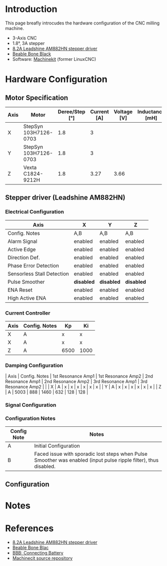 # Introduction

This page breafly introcudes the hardware configuration of the CNC milling machine.
* 3-Axis CNC
* 1.8°, 3A stepper
* [8.2A Leadshine AM882HN stepper driver](http://www.leadshine.com/UploadFile/Down/AM882m.pdf)
* [Beable Bone Black](https://beagleboard.org/black)
* Software: [Machinekit](https://github.com/rubienr/machinekit) (former LinuxCNC)

# Hardware Configuration
## Motor Specification
| Axis        | Motor                 | Deree/Step [°] | Current [A] | Voltage [V] | Inductance [mH] | Resistance [Ohm] |
| ----------- | --------------------- | -------------- | ----------- | ----------- | --------------- | ---------------- |
| X           | StepSyn 103H7126-0703 | 1.8            | 3           |             |                 |                  |
| Y           | StepSyn 103H7126-0703 | 1.8            | 3           |             |                 |                  |
| Z           | Vexta C1824-9212H     | 1.8            | 3.27        | 3.66        |                 |                  |

## Stepper driver (Leadshine AM882HN)
### Electrical Configuration
| Axis                        | X             | Y             | Z             |
| --------------------------- | ------------- | ------------- | ------------- |
| Config. Notes               | A,B           | A,B           | A,B           |
| Alarm Signal                | enabled       | enabled       | enabled       |
| Active Edge                 | enabled       | enabled       | enabled       |
| Direction Def.              | enabled       | enabled       | enabled       |
| Phase Error Detection       | enabled       | enabled       | enabled       |
| Sensorless Stall Detection  | enabled       | enabled       | enabled       |
| Pulse Smoother              | **disabled**  | **disabled**  | **disabled**  | 
| ENA Reset                   | enabled       | enabled       | enabled       |
| High Active ENA             | enabled       | enabled       | enabled       |

### Current Controller

| Axis | Config. Notes | Kp | Ki |
| ---- | ------------- | -- | -- |
| X    | A             | x  | x  |
| X    | A             | x  | x  |
| Z    | A             | 6500 | 1000 |

### Damping Configuration
| Axis | Config. Notes | 1st Resonance Amp1 | 1st Resonance Amp2 | 2nd Resonance Amp1 | 2nd Resonance Amp2 | 3rd Resonance Amp1 | 3rd Resonance Amp2 |
|
| X    | A             | x               | x                | x               | x                | x                | x           |
| Y    | A             | x               | x                | x               | x                | x                | x           |
| Z    | A             | 5003               | 888                | 1460               | 632                | 128                | 128           |

### Signal Configuration

### Configuration Notes
| Config Note | Notes                                                                                                            |
| ----------- | ---------------------------------------------------------------------------------------------------------------- |
| A           | Initial Configuration                                                                                            |
| B           | Faced issue with sporadic lost steps when Pulse Smoother was enabled (input pulse ripple filter), thus disabled. |                                                              

## Configuration

# Notes

# References
* [8.2A Leadshine AM882HN stepper driver](http://www.leadshine.com/UploadFile/Down/AM882m.pdf)
* [Beable Bone Blac](https://beagleboard.org/black)
* [BBB: Connecting Battery](https://www.element14.com/community/community/designcenter/single-board-computers/next-gen_beaglebone/blog/2013/08/10/bbb--rechargeable-on-board-battery-system)
* [Machinecit source repository](https://github.com/rubienr/machinekit)
